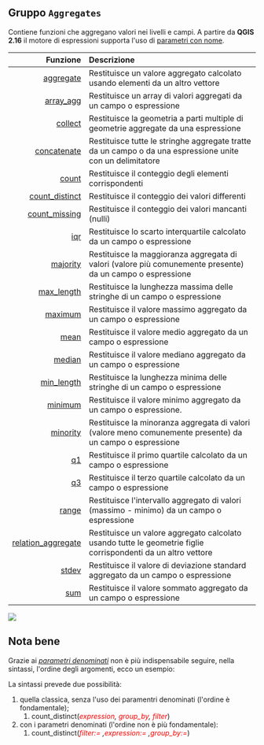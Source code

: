 ## Gruppo `Aggregates`

Contiene funzioni che aggregano valori nei livelli e campi. A partire da **QGIS 2.16** il motore di espressioni supporta l'uso di [parametri con nome](http://changelog.qgis.org/en/qgis/version/2.16.0/#named-parameters-expressions).

| Funzione  | Descrizione|
|----------:|:-----------|
|[aggregate](funzioni/aggregate.md)|Restituisce un valore aggregato calcolato usando elementi da un altro vettore|
|[array_agg](funzioni/array_agg.md)|Restituisce un array di valori aggregati da un campo o espressione|
|[collect](funzioni/collect.md)|Restituisce la geometria a parti multiple di geometrie aggregate da una espressione|
|[concatenate](funzioni/concatenate.md)|	Restituisce tutte le stringhe aggregate tratte da un campo o da una espressione unite con un delimitatore|
|[count](funzioni/count.md)|Restituisce il conteggio degli elementi corrispondenti|
|[count_distinct](funzioni/count_distinct.md)|Restituisce il conteggio dei valori differenti|
|[count_missing](funzioni/count_missing.md)|Restituisce il conteggio dei valori mancanti (nulli)|
|[iqr](funzioni/iqr.md)|Restituisce lo scarto interquartile calcolato da un campo o espressione|
|[majority](funzioni/majority.md)|Restituisce la maggioranza aggregata di valori (valore più comunemente presente) da un campo o espressione|
|[max_length](funzioni/max_length.md)|Restituisce la lunghezza massima delle stringhe di un campo o espressione|
|[maximum](funzioni/maximum.md)|Restituisce il valore massimo aggregato da un campo o espressione|
|[mean](funzioni/mean.md)|Restituisce il valore medio aggregato da un campo o espressione|
|[median](funzioni/median.md)|Restituisce il valore mediano aggregato da un campo o espressione|
|[min_length](funzioni/min_length.md)|Restituisce la lunghezza minima delle stringhe di un campo o espressione|
|[minimum](funzioni/minimum.md)|Restituisce il valore minimo aggregato da un campo o espressione.|
|[minority](funzioni/minority.md)|Restituisce la minoranza aggregata di valori (valore meno comunemente presente) da un campo o espressione|
|[q1](funzioni/q1.md)|Restituisce il primo quartile calcolato da un campo o espressione|
|[q3](funzioni/q3.md)|Restituisce il terzo quartile calcolato da un campo o espressione|
|[range](funzioni/range.md)|Restituisce l'intervallo aggregato di valori (massimo - minimo) da un campo o espressione|
|[relation_aggregate](funzioni/relation_aggregate.md)|Restituisce un valore aggregato calcolato usando tutte le geometrie figlie corrispondenti da un altro vettore|
|[stdev](funzioni/stdev.md)|Restituisce il valore di deviazione standard aggregato da un campo o espressione|
|[sum](funzioni/sum.md)|Restituisce il valore sommato aggregato da un campo o espressione|

![](/img/aggregates/gruppo_aggregates1.png)

## Nota bene

Grazie ai [_parametri denominati_](http://changelog.qgis.org/en/qgis/version/2.16.0/#named-parameters-expressions) non è più indispensabile seguire, nella sintassi, l'ordine degli argomenti, ecco un esempio:

La sintassi prevede due possibilità:
1. quella classica, senza l'uso dei paramentri denominati (l'ordine è fondamentale);
    1. count_distinct(_<span style="color:red;">expression</span>, <span style="color:red;">group_by</span>, <span style="color:red;">filter</span>_)
2. con i parametri denominati (l'ordine non è più fondamentale): 
    1. count_distinct(_<span style="color:red;">filter:=</span> ,<span style="color:red;">expression:=</span> ,<span style="color:red;">group_by:=</span>_)
